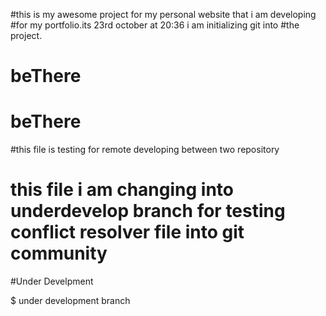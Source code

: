#this is my awesome project for my personal website that i am developing 
#for my portfolio.its 23rd october at 20:36 i am initializing git into 
#the project.
# beThere
# beThere
#this file is testing for remote developing between two repository

































# this file i am changing into underdevelop branch for testing conflict resolver file into git community 

#Under Develpment 

$ under development branch 
